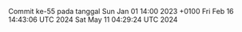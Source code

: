 Commit ke-55 pada tanggal Sun Jan 01 14:00 2023 +0100
Fri Feb 16 14:43:06 UTC 2024
Sat May 11 04:29:24 UTC 2024
